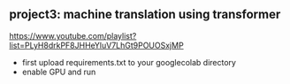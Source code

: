 ## project3: machine translation using transformer
https://www.youtube.com/playlist?list=PLyH8drkPF8JHHeYluV7LhGt9POUOSxjMP

* first upload requirements.txt to your googlecolab directory
* enable GPU and run

